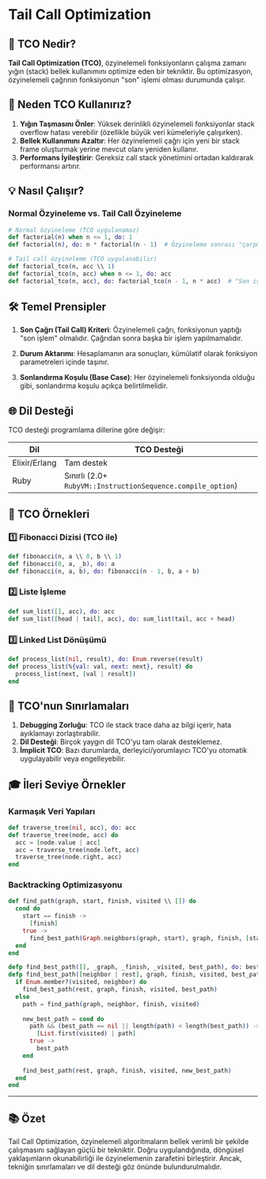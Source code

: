 # Tail Call Optimization

## 🚀 TCO Nedir?

**Tail Call Optimization (TCO)**, özyinelemeli fonksiyonların çalışma zamanı yığın (stack) bellek kullanımını optimize eden bir tekniktir. Bu optimizasyon, özyinelemeli çağrının fonksiyonun "son" işlemi olması durumunda çalışır.

## 🎯 Neden TCO Kullanırız?

1. **Yığın Taşmasını Önler**: Yüksek derinlikli özyinelemeli fonksiyonlar stack overflow hatası verebilir (özellikle büyük veri kümeleriyle çalışırken).
2. **Bellek Kullanımını Azaltır**: Her özyinelemeli çağrı için yeni bir stack frame oluşturmak yerine mevcut olanı yeniden kullanır.
3. **Performans İyileştirir**: Gereksiz call stack yönetimini ortadan kaldırarak performansı artırır.

## 💡 Nasıl Çalışır?

### Normal Özyineleme vs. Tail Call Özyineleme 

```elixir
# Normal özyineleme (TCO uygulanamaz)
def factorial(n) when n <= 1, do: 1
def factorial(n), do: n * factorial(n - 1)  # Özyineleme sonrası "çarpma" işlemi var

# Tail call özyineleme (TCO uygulanabilir)
def factorial_tco(n, acc \\ 1)
def factorial_tco(n, acc) when n <= 1, do: acc
def factorial_tco(n, acc), do: factorial_tco(n - 1, n * acc)  # "Son işlem" özyinelemedir
```

## 🛠️ Temel Prensipler

1. **Son Çağrı (Tail Call) Kriteri**: Özyinelemeli çağrı, fonksiyonun yaptığı "son işlem" olmalıdır. Çağrıdan sonra başka bir işlem yapılmamalıdır.

2. **Durum Aktarımı**: Hesaplamanın ara sonuçları, kümülatif olarak fonksiyon parametreleri içinde taşınır.

3. **Sonlandırma Koşulu (Base Case)**: Her özyinelemeli fonksiyonda olduğu gibi, sonlandırma koşulu açıkça belirtilmelidir.

## 🌐 Dil Desteği

TCO desteği programlama dillerine göre değişir:

| Dil | TCO Desteği |
|-----|-------------|
| Elixir/Erlang | Tam destek |
| Ruby | Sınırlı (2.0+ `RubyVM::InstructionSequence.compile_option`) |

## 🔄 TCO Örnekleri

### 1️⃣ Fibonacci Dizisi (TCO ile)

```elixir
def fibonacci(n, a \\ 0, b \\ 1)
def fibonacci(0, a, _b), do: a
def fibonacci(n, a, b), do: fibonacci(n - 1, b, a + b)
```

### 2️⃣ Liste İşleme

```elixir
def sum_list([], acc), do: acc
def sum_list([head | tail], acc), do: sum_list(tail, acc + head)
```

### 3️⃣ Linked List Dönüşümü

```elixir
def process_list(nil, result), do: Enum.reverse(result)
def process_list(%{val: val, next: next}, result) do
  process_list(next, [val | result])
end
```

## 🚨 TCO'nun Sınırlamaları

1. **Debugging Zorluğu**: TCO ile stack trace daha az bilgi içerir, hata ayıklamayı zorlaştırabilir.
2. **Dil Desteği**: Birçok yaygın dil TCO'yu tam olarak desteklemez.
3. **İmplicit TCO**: Bazı durumlarda, derleyici/yorumlayıcı TCO'yu otomatik uygulayabilir veya engelleyebilir.

## 🎓 İleri Seviye Örnekler

### Karmaşık Veri Yapıları

```elixir
def traverse_tree(nil, acc), do: acc
def traverse_tree(node, acc) do
  acc = [node.value | acc]
  acc = traverse_tree(node.left, acc)
  traverse_tree(node.right, acc)
end
```

### Backtracking Optimizasyonu

```elixir
def find_path(graph, start, finish, visited \\ []) do
  cond do
    start == finish ->
      [finish]
    true ->
      find_best_path(Graph.neighbors(graph, start), graph, finish, [start | visited], nil)
  end
end

defp find_best_path([], _graph, _finish, _visited, best_path), do: best_path
defp find_best_path([neighbor | rest], graph, finish, visited, best_path) do
  if Enum.member?(visited, neighbor) do
    find_best_path(rest, graph, finish, visited, best_path)
  else
    path = find_path(graph, neighbor, finish, visited)
    
    new_best_path = cond do
      path && (best_path == nil || length(path) < length(best_path)) ->
        [List.first(visited) | path]
      true ->
        best_path
    end
    
    find_best_path(rest, graph, finish, visited, new_best_path)
  end
end
```

---

## 📚 Özet

Tail Call Optimization, özyinelemeli algoritmaların bellek verimli bir şekilde çalışmasını sağlayan güçlü bir tekniktir. Doğru uygulandığında, döngüsel yaklaşımların okunabilirliği ile özyinelemenin zarafetini birleştirir. Ancak, tekniğin sınırlamaları ve dil desteği göz önünde bulundurulmalıdır.